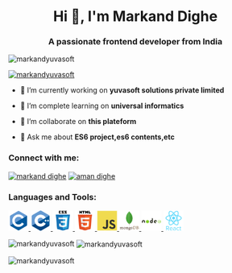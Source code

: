 <h1 align="center">Hi 👋, I'm Markand Dighe</h1>
<h3 align="center">A passionate frontend developer from India</h3>

<p align="left"> <img src="https://komarev.com/ghpvc/?username=markandyuvasoft&label=Profile%20views&color=0e75b6&style=flat" alt="markandyuvasoft" /> </p>

<p align="left"> <a href="https://github.com/ryo-ma/github-profile-trophy"><img src="https://github-profile-trophy.vercel.app/?username=markandyuvasoft" alt="markandyuvasoft" /></a> </p>

- 🔭 I’m currently working on **yuvasoft solutions private limited**

- 🌱 I’m complete learning on **universal informatics**

- 👯 I’m collaborate on **this plateform**

- 💬 Ask me about **ES6 project,es6 contents,etc**

<h3 align="left">Connect with me:</h3>
<p align="left">
<a href="https://linkedin.com/in/markand dighe" target="blank"><img align="center" src="https://raw.githubusercontent.com/rahuldkjain/github-profile-readme-generator/master/src/images/icons/Social/linked-in-alt.svg" alt="markand dighe" height="30" width="40" /></a>
<a href="https://instagram.com/aman dighe" target="blank"><img align="center" src="https://raw.githubusercontent.com/rahuldkjain/github-profile-readme-generator/master/src/images/icons/Social/instagram.svg" alt="aman dighe" height="30" width="40" /></a>
</p>

<h3 align="left">Languages and Tools:</h3>
<p align="left"> <a href="https://www.cprogramming.com/" target="_blank" rel="noreferrer"> <img src="https://raw.githubusercontent.com/devicons/devicon/master/icons/c/c-original.svg" alt="c" width="40" height="40"/> </a> <a href="https://www.w3schools.com/cpp/" target="_blank" rel="noreferrer"> <img src="https://raw.githubusercontent.com/devicons/devicon/master/icons/cplusplus/cplusplus-original.svg" alt="cplusplus" width="40" height="40"/> </a> <a href="https://www.w3schools.com/css/" target="_blank" rel="noreferrer"> <img src="https://raw.githubusercontent.com/devicons/devicon/master/icons/css3/css3-original-wordmark.svg" alt="css3" width="40" height="40"/> </a> <a href="https://www.w3.org/html/" target="_blank" rel="noreferrer"> <img src="https://raw.githubusercontent.com/devicons/devicon/master/icons/html5/html5-original-wordmark.svg" alt="html5" width="40" height="40"/> </a> <a href="https://developer.mozilla.org/en-US/docs/Web/JavaScript" target="_blank" rel="noreferrer"> <img src="https://raw.githubusercontent.com/devicons/devicon/master/icons/javascript/javascript-original.svg" alt="javascript" width="40" height="40"/> </a> <a href="https://www.mongodb.com/" target="_blank" rel="noreferrer"> <img src="https://raw.githubusercontent.com/devicons/devicon/master/icons/mongodb/mongodb-original-wordmark.svg" alt="mongodb" width="40" height="40"/> </a> <a href="https://nodejs.org" target="_blank" rel="noreferrer"> <img src="https://raw.githubusercontent.com/devicons/devicon/master/icons/nodejs/nodejs-original-wordmark.svg" alt="nodejs" width="40" height="40"/> </a> <a href="https://reactjs.org/" target="_blank" rel="noreferrer"> <img src="https://raw.githubusercontent.com/devicons/devicon/master/icons/react/react-original-wordmark.svg" alt="react" width="40" height="40"/> </a> </p>

<p><img align="left" src="https://github-readme-stats.vercel.app/api/top-langs?username=markandyuvasoft&show_icons=true&locale=en&layout=compact" alt="markandyuvasoft" /></p>

<p>&nbsp;<img align="center" src="https://github-readme-stats.vercel.app/api?username=markandyuvasoft&show_icons=true&locale=en" alt="markandyuvasoft" /></p>

<p><img align="center" src="https://github-readme-streak-stats.herokuapp.com/?user=markandyuvasoft&" alt="markandyuvasoft" /></p>
